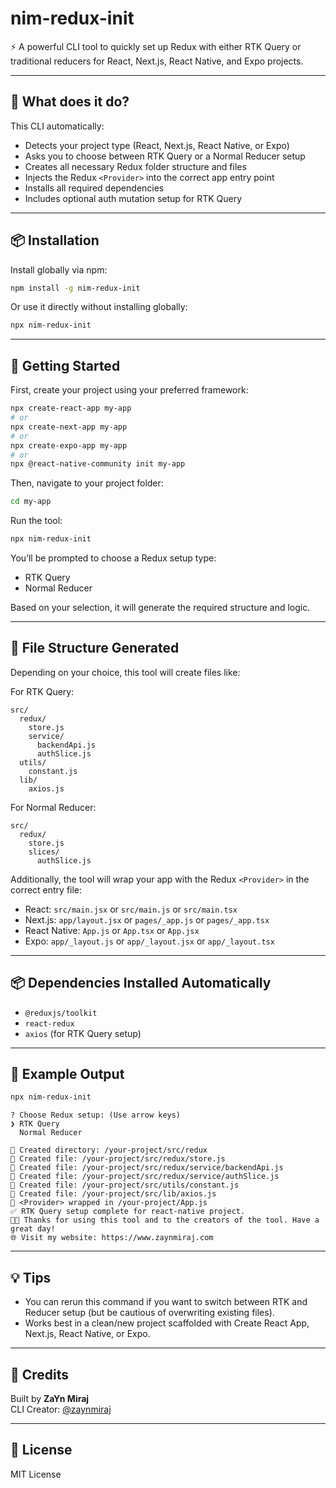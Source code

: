 # nim-redux-init

⚡ A powerful CLI tool to quickly set up Redux with either RTK Query or traditional reducers for React, Next.js, React Native, and Expo projects.

---

## 🔧 What does it do?

This CLI automatically:

- Detects your project type (React, Next.js, React Native, or Expo)
- Asks you to choose between RTK Query or a Normal Reducer setup
- Creates all necessary Redux folder structure and files
- Injects the Redux `<Provider>` into the correct app entry point
- Installs all required dependencies
- Includes optional auth mutation setup for RTK Query

---

## 📦 Installation

Install globally via npm:

```bash
npm install -g nim-redux-init
```

Or use it directly without installing globally:

```bash
npx nim-redux-init
```

---

## 🚀 Getting Started

First, create your project using your preferred framework:

```bash
npx create-react-app my-app
# or
npx create-next-app my-app
# or
npx create-expo-app my-app
# or
npx @react-native-community init my-app
```

Then, navigate to your project folder:

```bash
cd my-app
```

Run the tool:

```bash
npx nim-redux-init
```

You’ll be prompted to choose a Redux setup type:

- RTK Query
- Normal Reducer

Based on your selection, it will generate the required structure and logic.

---

## 🧱 File Structure Generated

Depending on your choice, this tool will create files like:

For RTK Query:

```
src/
  redux/
    store.js
    service/
      backendApi.js
      authSlice.js
  utils/
    constant.js
  lib/
    axios.js
```

For Normal Reducer:

```
src/
  redux/
    store.js
    slices/
      authSlice.js
```

Additionally, the tool will wrap your app with the Redux `<Provider>` in the correct entry file:

- React: `src/main.jsx` or `src/main.js` or `src/main.tsx`
- Next.js: `app/layout.jsx` or `pages/_app.js` or `pages/_app.tsx`
- React Native: `App.js` or `App.tsx` or `App.jsx`
- Expo: `app/_layout.js` or `app/_layout.jsx` or `app/_layout.tsx`

---

## 📦 Dependencies Installed Automatically

- `@reduxjs/toolkit`
- `react-redux`
- `axios` (for RTK Query setup)

---

## 🧪 Example Output

```bash
npx nim-redux-init
```

```
? Choose Redux setup: (Use arrow keys)
❯ RTK Query
  Normal Reducer

📁 Created directory: /your-project/src/redux
📄 Created file: /your-project/src/redux/store.js
📄 Created file: /your-project/src/redux/service/backendApi.js
📄 Created file: /your-project/src/redux/service/authSlice.js
📄 Created file: /your-project/src/utils/constant.js
📄 Created file: /your-project/src/lib/axios.js
🧵 <Provider> wrapped in /your-project/App.js
✅ RTK Query setup complete for react-native project.
👨‍💻 Thanks for using this tool and to the creators of the tool. Have a great day!
🌐 Visit my website: https://www.zaynmiraj.com
```

---

## 💡 Tips

- You can rerun this command if you want to switch between RTK and Reducer setup (but be cautious of overwriting existing files).
- Works best in a clean/new project scaffolded with Create React App, Next.js, React Native, or Expo.

---

## 🙏 Credits

Built by **ZaYn Miraj**  
CLI Creator: [@zaynmiraj](https://www.zaynmiraj.com)

---

## 🪪 License

MIT License
